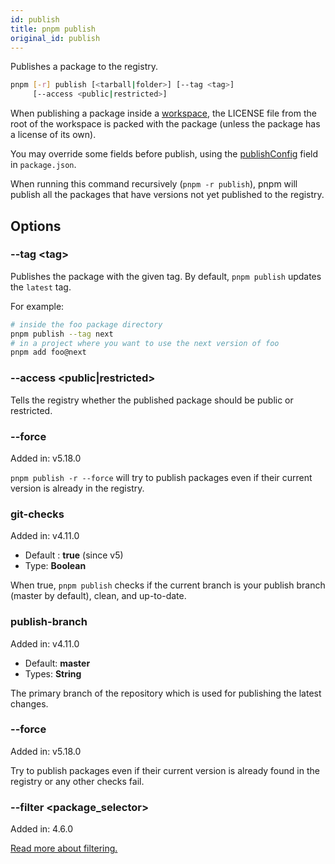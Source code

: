 ```yaml
---
id: publish
title: pnpm publish
original_id: publish
---
```


Publishes a package to the registry.

```sh
pnpm [-r] publish [<tarball|folder>] [--tag <tag>]
     [--access <public|restricted>]
```

When publishing a package inside a [workspace](../workspaces), the LICENSE file
from the root of the workspace is packed with the package (unless the package
has a license of its own).

You may override some fields before publish, using the
[publishConfig] field in `package.json`.

When running this command recursively (`pnpm -r publish`), pnpm will publish all
the packages that have versions not yet published to the registry.

[publishConfig]: ../package_json#publishconfig

## Options

### --tag \<tag\>

Publishes the package with the given tag. By default, `pnpm publish` updates
the `latest` tag.

For example:

```sh
# inside the foo package directory
pnpm publish --tag next
# in a project where you want to use the next version of foo
pnpm add foo@next
```

### --access \<public|restricted\>

Tells the registry whether the published package should be public or restricted.

### --force

Added in: v5.18.0

`pnpm publish -r --force` will try to publish packages even if their current version is already in the registry.

### git-checks

Added in: v4.11.0

* Default : **true** (since v5)
* Type: **Boolean**

When true, `pnpm publish` checks if the current branch is your publish branch
(master by default), clean, and up-to-date.

### publish-branch

Added in: v4.11.0

* Default: **master**
* Types: **String**

The primary branch of the repository which is used for publishing the latest
changes.

### --force

Added in: v5.18.0

Try to publish packages even if their current version is already found in the
registry or any other checks fail.

### --filter \<package_selector\>

Added in: 4.6.0

[Read more about filtering.](../filtering)
